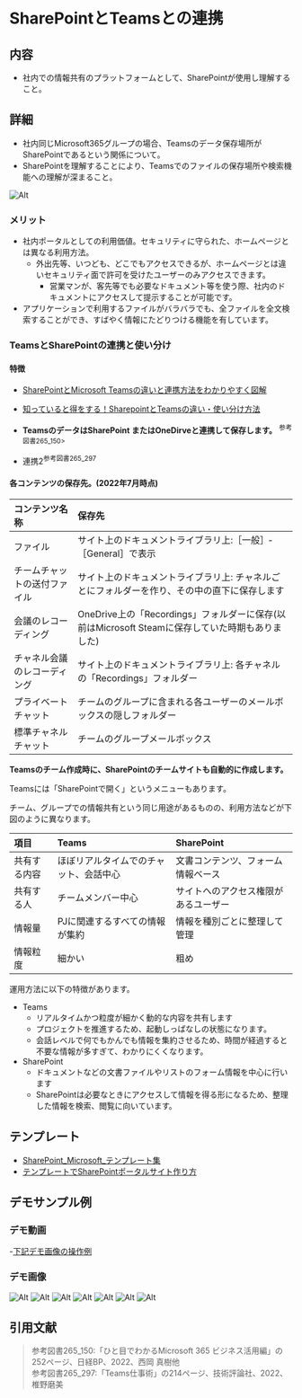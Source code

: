 # SharePointとTeamsとの連携

## 内容

- 社内での情報共有のプラットフォームとして、SharePointが使用し理解すること。

## 詳細

- 社内同じMicrosoft365グループの場合、Teamsのデータ保存場所がSharePointであるという関係について。
- SharePointを理解することにより、Teamsでのファイルの保存場所や検索機能への理解が深まること。

![Alt](../../7_Prj/716_M365/100_初期導入/100_初期導入_グループ1.png)

### メリット

- 社内ポータルとしての利用価値。セキュリティに守られた、ホームページとは異なる利用方法。
  - 外出先等、いつども、どこでもアクセスできるが、ホームページとは違いセキュリティ面で許可を受けたユーザーのみアクセスできます。
    - 営業マンが、客先等でも必要なドキュメント等を使う際、社内のドキュメントにアクセスして提示することが可能です。
- アプリケーションで利用するファイルがバラバラでも、全ファイルを全文検索することができ、すばやく情報にたどりつける機能を有しています。

### TeamsとSharePointの連携と使い分け

#### 特徴

- [SharePointとMicrosoft Teamsの違いと連携方法をわかりやすく図解](https://notepm.jp/blog/11017)
- [知っていると得をする！SharepointとTeamsの違い・使い分け方法](https://akmemo.info/sharepoint-teams-differences/)

- **TeamsのデータはSharePoint またはOneDirveと連携して保存します。** <sup>参考図書265_150>  
- 連携2<sup>参考図書265_297</sup>

#### 各コンテンツの保存先。(2022年7月時点)

|**コンテンツ名称**|**保存先**|
|:--|:--|
|ファイル|サイト上のドキュメントライブラリ上:［一般］‐［General］で表示|
|チームチャットの送付ファイル|サイト上のドキュメントライブラリ上: チャネルごとにフォルダーを作り、その中の直下に保存します|
|会議のレコーディング|OneDrive上の「Recordings」フォルダーに保存(以前はMicrosoft  Steamに保存していた時期もありました)|
|チャネル会議のレコーディング|サイト上のドキュメントライブラリ上: 各チャネルの「Recordings」フォルダー|
|プライベートチャット|チームのグループに含まれる各ユーザーのメールボックスの隠しフォルダー|
|標準チャネルチャット|チームのグループメールボックス|

**Teamsのチーム作成時に、SharePointのチームサイトも自動的に作成します。**  

Teamsには「SharePointで開く」というメニューもあります。  

チーム、グループでの情報共有という同じ用途があるものの、利用方法などが下図のように異なります。  

|**項目**|**Teams**|**SharePoint**|
|:--|:--|:--|
|共有する内容|ほぼリアルタイムでのチャット、会話中心|文書コンテンツ、フォーム情報ベース|
|共有する人|チームメンバー中心|サイトへのアクセス権限があるユーザー|
|情報量|PJに関連するすべての情報が集約|情報を種別ごとに整理して管理|
|情報粒度|細かい|粗め|

運用方法に以下の特徴があります。  

- Teams
  - リアルタイムかつ粒度が細かく動的な内容を共有します
  - プロジェクトを推進するため、起動しっぱなしの状態になります。
  - 会話レベルで何でもかんでも情報を集約させるため、時間が経過すると不要な情報が多すぎて、わかりにくくなります。
- SharePoint
  - ドキュメントなどの文書ファイルやリストのフォーム情報を中心に行います
  - SharePointは必要なときにアクセスして情報を得る形になるため、整理した情報を検索、閲覧に向いています。

## テンプレート

- [SharePoint_Microsoft_テンプレート集](https://lookbook.microsoft.com/)
- [テンプレートでSharePointポータルサイト作り方](https://echigoya-blog.net/sharepoint-site-template/)

## デモサンプル例

### デモ動画

-[下記デモ画像の操作例](../../7_Prj/716_M365/200_インフラサービス/30_SharePoint/30_SharePoint1.mp4)  

### デモ画像

![Alt](../../7_Prj/716_M365/200_インフラサービス/30_SharePoint/30_SharePoint1.png)
![Alt](../../7_Prj/716_M365/200_インフラサービス/30_SharePoint/30_SharePoint2.png)
![Alt](../../7_Prj/716_M365/200_インフラサービス/30_SharePoint/30_SharePoint3.png)
![Alt](../../7_Prj/716_M365/200_インフラサービス/30_SharePoint/30_SharePoint4.png)
![Alt](../../7_Prj/716_M365/200_インフラサービス/30_SharePoint/30_SharePoint5.png)
![Alt](../../7_Prj/716_M365/200_インフラサービス/30_SharePoint/30_SharePoint6.png)
![Alt](../../7_Prj/716_M365/200_インフラサービス/30_SharePoint/30_SharePoint7.png)

## 引用文献

> 参考図書265_150:「ひと目でわかるMicrosoft 365 ビジネス活用編」の252ページ、日経BP、2022、西岡 真樹他  
> 参考図書265_297:「Teams仕事術」の214ページ、技術評論社、2022、椎野磨美  
